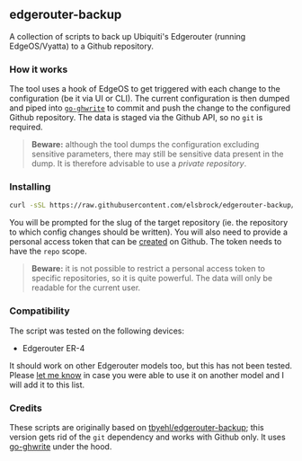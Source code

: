 ## edgerouter-backup

A collection of scripts to back up Ubiquiti's Edgerouter (running EdgeOS/Vyatta) to a Github repository.

### How it works

The tool uses a hook of EdgeOS to get triggered with each change to the configuration (be it via UI or CLI). The current configuration is then dumped and piped into [`go-ghwrite`](https://github.com/elsbrock/go-ghwrite) to commit and push the change to the configured Github repository. The data is staged via the Github API, so no `git` is required.

> **Beware:** although the tool dumps the configuration excluding sensitive parameters, there may still be sensitive data present in the dump. It is therefore advisable to use a *private repository*.

### Installing

```sh
curl -sSL https://raw.githubusercontent.com/elsbrock/edgerouter-backup/master/install.sh | sh
```

You will be prompted for the slug of the target repository (ie. the repository to which config changes should be written). You will also need to provide a personal access token that can be [created](https://github.com/settings/tokens) on Github. The token needs to have the `repo` scope.

> **Beware:** it is not possible to restrict a personal access token to specific repositories, so it is quite powerful. The data will only be readable for the current user.

### Compatibility

The script was tested on the following devices:

* Edgerouter ER-4

It should work on other Edgerouter models too, but this has not been tested. Please [let me know](https://github.com/elsbrock/edgerouter-backup/edit/gh-pages/index.md) in case you were able to use it on another model and I will add it to this list.

### Credits

These scripts are originally based on [tbyehl/edgerouter-backup](https://github.com/tbyehl/edgerouter-backup); this version gets rid of the `git` dependency and works with Github only. It uses [go-ghwrite](https://github.com/elsbrock/go-ghwrite) under the hood.
